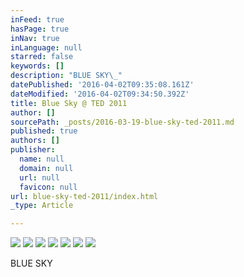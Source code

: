 ```yaml
---
inFeed: true
hasPage: true
inNav: true
inLanguage: null
starred: false
keywords: []
description: "BLUE SKY\_"
datePublished: '2016-04-02T09:35:08.161Z'
dateModified: '2016-04-02T09:34:50.392Z'
title: Blue Sky @ TED 2011
author: []
sourcePath: _posts/2016-03-19-blue-sky-ted-2011.md
published: true
authors: []
publisher:
  name: null
  domain: null
  url: null
  favicon: null
url: blue-sky-ted-2011/index.html
_type: Article

---
```

![](https://the-grid-user-content.s3-us-west-2.amazonaws.com/dfa47bbc-585f-48c3-9a22-ed7545bf3482.jpg)
![](https://the-grid-user-content.s3-us-west-2.amazonaws.com/87acaec7-304d-4519-b49c-ed499e2eed98.jpg)
![](https://the-grid-user-content.s3-us-west-2.amazonaws.com/2bf5d371-8cf5-43f6-9e84-a2619b58d243.jpg)
![](https://the-grid-user-content.s3-us-west-2.amazonaws.com/0ee55413-2c8c-48f6-acf9-27c1078b10f9.jpg)
![](https://the-grid-user-content.s3-us-west-2.amazonaws.com/817eb587-1119-4cd6-9c00-a3f586e1ced4.jpg)
![](https://the-grid-user-content.s3-us-west-2.amazonaws.com/ac125d60-85c6-4451-908e-c4503c09231b.jpg)
![](https://the-grid-user-content.s3-us-west-2.amazonaws.com/eca6d63a-086c-4920-a9ce-eff5c8053e68.jpg)

BLUE SKY